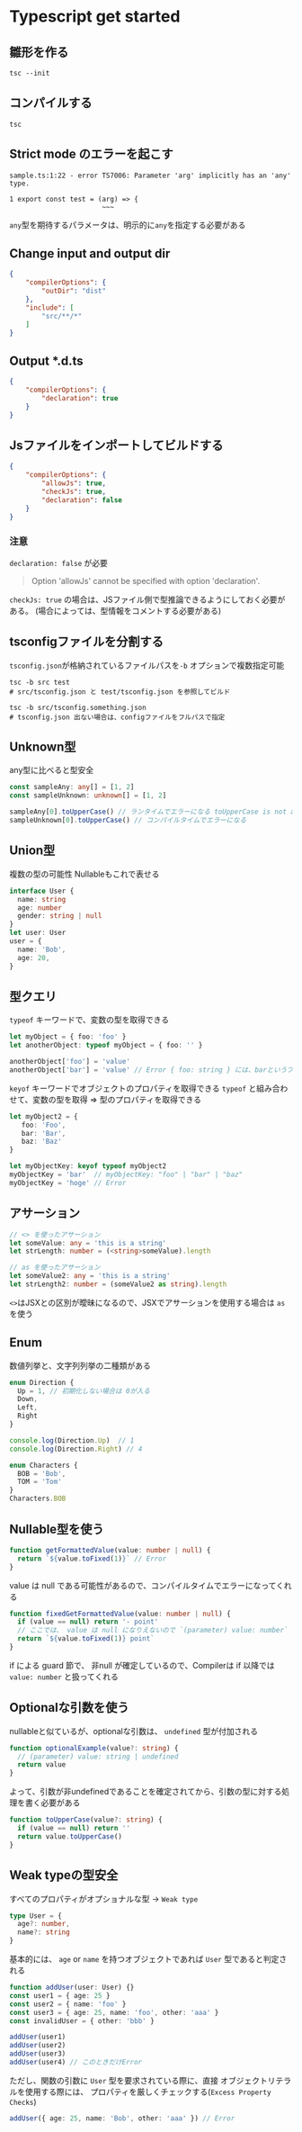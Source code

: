 # Typescript get started

## 雛形を作る

```shell
tsc --init
```

## コンパイルする

```shell
tsc
```

## Strict mode のエラーを起こす

```shell
sample.ts:1:22 - error TS7006: Parameter 'arg' implicitly has an 'any' type.

1 export const test = (arg) => {
                       ~~~
```

`any`型を期待するパラメータは、明示的に`any`を指定する必要がある

## Change input and output dir

```json
{
    "compilerOptions": {
        "outDir": "dist"
    },
    "include": [
        "src/**/*"
    ]
}
```

## Output *.d.ts

```json
{
    "compilerOptions": {
        "declaration": true
    }
}
```

## Jsファイルをインポートしてビルドする

```json
{
    "compilerOptions": {
        "allowJs": true,
        "checkJs": true,
        "declaration": false
    }
}
```

### 注意
`declaration: false` が必要
> Option 'allowJs' cannot be specified with option 'declaration'.

`checkJs: true` の場合は、JSファイル側で型推論できるようにしておく必要がある。
(場合によっては、型情報をコメントする必要がある)

## tsconfigファイルを分割する

`tsconfig.json`が格納されているファイルパスを`-b` オプションで複数指定可能

```shell
tsc -b src test
# src/tsconfig.json と test/tsconfig.json を参照してビルド

tsc -b src/tsconfig.something.json
# tsconfig.json 出ない場合は、configファイルをフルパスで指定
```

## Unknown型

any型に比べると型安全

```ts
const sampleAny: any[] = [1, 2]
const sampleUnknown: unknown[] = [1, 2]

sampleAny[0].toUpperCase() // ランタイムでエラーになる toUpperCase is not a function
sampleUnknown[0].toUpperCase() // コンパイルタイムでエラーになる
```

## Union型
複数の型の可能性
Nullableもこれで表せる

```ts
interface User {
  name: string
  age: number
  gender: string | null
}
let user: User
user = {
  name: 'Bob',
  age: 20,
}
```

## 型クエリ
`typeof` キーワードで、変数の型を取得できる

```ts
let myObject = { foo: 'foo' }
let anotherObject: typeof myObject = { foo: '' }

anotherObject['foo'] = 'value'
anotherObject['bar'] = 'value' // Error { foo: string } には、barというプロパティが無い
```

`keyof` キーワードでオブジェクトのプロパティを取得できる
`typeof` と組み合わせて、変数の型を取得 => 型のプロパティを取得できる

```ts
let myObject2 = {
   foo: 'Foo',
   bar: 'Bar',
   baz: 'Baz'
}

let myObjectKey: keyof typeof myObject2
myObjectKey = 'bar'  // myObjectKey: "foo" | "bar" | "baz"
myObjectKey = 'hoge' // Error
```

## アサーション

```ts
// <> を使ったアサーション
let someValue: any = 'this is a string'
let strLength: number = (<string>someValue).length
```

```ts
// as を使ったアサーション
let someValue2: any = 'this is a string'
let strLength2: number = (someValue2 as string).length
```

`<>`はJSXとの区別が曖昧になるので、JSXでアサーションを使用する場合は `as` を使う

## Enum

数値列挙と、文字列列挙の二種類がある

```ts
enum Direction {
  Up = 1, // 初期化しない場合は 0が入る
  Down,
  Left,
  Right
}

console.log(Direction.Up)  // 1
console.log(Direction.Right) // 4
```
```ts
enum Characters {
  BOB = 'Bob',
  TOM = 'Tom'
}
Characters.BOB
```

## Nullable型を使う

```ts
function getFormattedValue(value: number | null) {
  return `${value.toFixed(1)}` // Error
}
```

value は null である可能性があるので、コンパイルタイムでエラーになってくれる

```ts
function fixedGetFormattedValue(value: number | null) {
  if (value == null) return '- point'
  // ここでは、 value は null になりえないので `(parameter) value: number` となっている
  return `${value.toFixed(1)} point`
}
```

if による guard 節で、 非null が確定しているので、Compilerは if 以降では `value: number` と扱ってくれる

## Optionalな引数を使う

nullableと似ているが、optionalな引数は、 `undefined` 型が付加される

```ts
function optionalExample(value?: string) {
  // (parameter) value: string | undefined
  return value
}
```

よって、引数が非undefinedであることを確定されてから、引数の型に対する処理を書く必要がある

```ts
function toUpperCase(value?: string) {
  if (value == null) return ''
  return value.toUpperCase()
}
```

## Weak typeの型安全
すべてのプロパティがオプショナルな型 -> `Weak type`

```ts
type User = {
  age?: number,
  name?: string
}
```

基本的には、 `age` or `name` を持つオブジェクトであれば `User` 型であると判定される
```ts
function addUser(user: User) {}
const user1 = { age: 25 }
const user2 = { name: 'foo' }
const user3 = { age: 25, name: 'foo', other: 'aaa' }
const invalidUser = { other: 'bbb' }

addUser(user1)
addUser(user2)
addUser(user3)
addUser(user4) // このときだけError
```

ただし、関数の引数に `User` 型を要求されている際に、直接 オブジェクトリテラルを使用する際には、
プロパティを厳しくチェックする(`Excess Property Checks`)

```ts
addUser({ age: 25, name: 'Bob', other: 'aaa' }) // Error
```
